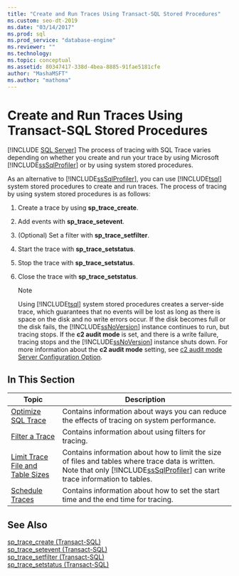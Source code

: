 ```yaml
---
title: "Create and Run Traces Using Transact-SQL Stored Procedures"
ms.custom: seo-dt-2019
ms.date: "03/14/2017"
ms.prod: sql
ms.prod_service: "database-engine"
ms.reviewer: ""
ms.technology: 
ms.topic: conceptual
ms.assetid: 80347417-338d-4bea-8885-91fae5181cfe
author: "MashaMSFT"
ms.author: "mathoma"
---
```

# Create and Run Traces Using Transact-SQL Stored Procedures
 [!INCLUDE [SQL Server](../../includes/applies-to-version/sqlserver.md)]
  The process of tracing with SQL Trace varies depending on whether you create and run your trace by using Microsoft [!INCLUDE[ssSqlProfiler](../../includes/sssqlprofiler-md.md)] or by using system stored procedures.  
  
 As an alternative to [!INCLUDE[ssSqlProfiler](../../includes/sssqlprofiler-md.md)], you can use [!INCLUDE[tsql](../../includes/tsql-md.md)] system stored procedures to create and run traces. The process of tracing by using system stored procedures is as follows:  
  
1.  Create a trace by using **sp_trace_create**.  
  
2.  Add events with **sp_trace_setevent**.  
  
3.  (Optional) Set a filter with **sp_trace_setfilter**.  
  
4.  Start the trace with **sp_trace_setstatus**.  
  
5.  Stop the trace with **sp_trace_setstatus**.  
  
6.  Close the trace with **sp_trace_setstatus**.  
  
    > [!NOTE]  
    >  Using [!INCLUDE[tsql](../../includes/tsql-md.md)] system stored procedures creates a server-side trace, which guarantees that no events will be lost as long as there is space on the disk and no write errors occur. If the disk becomes full or the disk fails, the [!INCLUDE[ssNoVersion](../../includes/ssnoversion-md.md)] instance continues to run, but tracing stops. If the **c2 audit mode** is set, and there is a write failure, tracing stops and the [!INCLUDE[ssNoVersion](../../includes/ssnoversion-md.md)] instance shuts down. For more information about the **c2 audit mode** setting, see [c2 audit mode Server Configuration Option](../../database-engine/configure-windows/c2-audit-mode-server-configuration-option.md).  
  
## In This Section  
  
|Topic|Description|  
|-----------|-----------------|  
|[Optimize SQL Trace](../../relational-databases/sql-trace/optimize-sql-trace.md)|Contains information about ways you can reduce the effects of tracing on system performance.|  
|[Filter a Trace](../../relational-databases/sql-trace/filter-a-trace.md)|Contains information about using filters for tracing.|  
|[Limit Trace File and Table Sizes](../../relational-databases/sql-trace/limit-trace-file-and-table-sizes.md)|Contains information about how to limit the size of files and tables where trace data is written. Note that only [!INCLUDE[ssSqlProfiler](../../includes/sssqlprofiler-md.md)] can write trace information to tables.|  
|[Schedule Traces](../../relational-databases/sql-trace/schedule-traces.md)|Contains information about how to set the start time and the end time for tracing.|  
  
## See Also  
 [sp_trace_create &#40;Transact-SQL&#41;](../../relational-databases/system-stored-procedures/sp-trace-create-transact-sql.md)   
 [sp_trace_setevent &#40;Transact-SQL&#41;](../../relational-databases/system-stored-procedures/sp-trace-setevent-transact-sql.md)   
 [sp_trace_setfilter &#40;Transact-SQL&#41;](../../relational-databases/system-stored-procedures/sp-trace-setfilter-transact-sql.md)   
 [sp_trace_setstatus &#40;Transact-SQL&#41;](../../relational-databases/system-stored-procedures/sp-trace-setstatus-transact-sql.md)  
  
  

